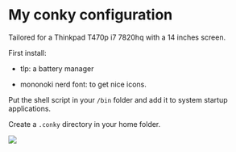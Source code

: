 # My conky configuration

Tailored for a Thinkpad T470p i7 7820hq with a 14 inches screen.

First install:

* tlp: a battery manager

* mononoki nerd font: to get nice icons.

Put the shell script in your ```/bin``` folder and add it to system startup applications.

Create a ```.conky``` directory in your home folder.

![](https://user-images.githubusercontent.com/91064070/167584797-51884c9a-3216-40dc-9e57-10f32bfed5d3.png)